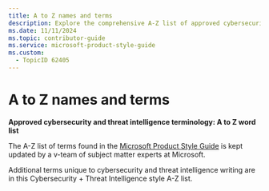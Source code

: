 ```yaml
---
title: A to Z names and terms
description: Explore the comprehensive A-Z list of approved cybersecurity and threat intelligence terminology, curated by Microsoft experts. Enhance your writing with precise and up-to-date terms.
ms.date: 11/11/2024
ms.topic: contributor-guide
ms.service: microsoft-product-style-guide
ms.custom:
  - TopicID 62405
---
```



# A to Z names and terms

**Approved cybersecurity and threat intelligence terminology: A to Z word list**

The A-Z list of terms found in the [Microsoft Product Style Guide](~/a_z_names_terms/az-names-and-terms.md) is kept updated by a v-team of subject matter experts at Microsoft.

Additional terms unique to cybersecurity and threat intelligence writing are in this Cybersecurity + Threat Intelligence style A-Z list.